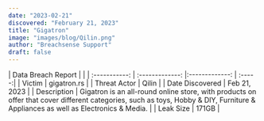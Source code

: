 ```yaml
---
date: "2023-02-21"
discovered: "February 21, 2023"
title: "Gigatron"
image: "images/blog/Qilin.png"
author: "Breachsense Support"
draft: false
---
```


| Data Breach Report           |              | 
| :-----------: | :-------------:     |:-------------:    | :-----:|
| Victim      | gigatron.rs      | 
| Threat Actor      | Qilin      | 
| Date Discovered      | Feb 21, 2023      | 
| Description      | Gigatron is an all-round online store, with products on offer that cover different categories, such as toys, Hobby & DIY, Furniture & Appliances as well as Electronics & Media.      | 
| Leak Size      | 171GB      | 

